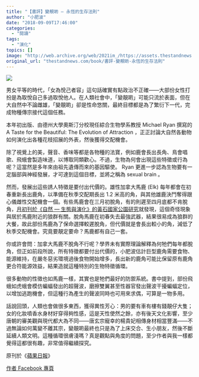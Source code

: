 ```yaml
---
title: "【書評】變靚啲 — 永恆的生存法則"
author: "小肥波"
date: "2018-09-09T17:46:00"
categories:
  - "閱讀"
tags:
  - "演化"
topics: []
image: "http://web.archive.org/web/2021im_/https://assets.thestandnews.com/media/photos/beauty-01_WySeO.png"
original_url: "thestandnews.com/book/書評-變靚啲-永恆的生存法則"
---
```

![](http://web.archive.org/web/2021im_/https://assets.thestandnews.com/media/photos/beauty-01_WySeO.png)

男女平等的時代，「女為悅己者容」這句話確實有點政治不正確——大部份女性打扮是為取悅自己多過取悅他人。在人類社會中，「變靚啲」可能只流於表面，但在大自然中不論雌雄，「變靚啲」卻是性命悠關，最終目標都是為了繁衍下一代，完成物種傳宗接代這個任務。

本年初出版、由德州大學奧斯汀分校現任綜合生物學系教授 Michael Ryan 撰寫的 A Taste for the Beautiful: The Evolution of Attraction ，正正討論大自然各動物如何演化出各種花枝招展的外表，然後獲得交配機會。

除了視覺上的美，聲音、香味等都是各物種的法寶，例如鹿會長出長角、鳥會唱歌、飛蛾會製造味道，以博取同類歡心。不過，生物為何會出現這些特徵或行為呢？這當然是多年來由祖先遺傳而來的基因驅使。 Ryan 更進一步認為生物要有一定腦部與神經發展，才可達到這個目標，並將之稱為 sexual brain 。

然而，發展出這些誘人特徵是要付出代價的。雄性加拿大馬鹿 (Elk) 每年都會在初春重新長出鹿角，以準備在秋季交配期長出 1.2 米高的角，與其他雄鹿決鬥奪得跟心儀雌性交配機會一個。有些馬鹿會在三月初脫角，有的則遲至四月底都不肯脫角，[月初刊於《自然 — 生態與演化》的黃石國家公園研究](http://web.archive.org/web/20211229132534/https://www.nature.com/articles/s41559-018-0657-5)就發現，這個奇怪現象與居於馬鹿附近的狼群有關。脫角馬鹿在初春失去最強武器，結果很易成為狼群的大餐，故此部份馬鹿為了保命選擇較遲脫角，但代價就是會長出較小的角，減低了秋季交配機會。究竟要靚定要命？馬鹿都有自己一套。

你或許會問：加拿大馬鹿不脫角不行呢？學界未有實際理論解釋為何牠們每年都脫角，但正如前段所說，所有特徵都要付出代價的，小肥波估計巨型鹿角需要食物、能源維持，在嚴冬惡劣環境過後食物開始增多，長出新的鹿角可能比保留原有鹿角更合符能源效益，結果造就這種特別的生物特徵循環。

很多動物的性徵也如馬鹿一樣，其實也是牠們最好的防禦系統。書中提到，部份飛蛾如虎蛾會模仿蝙蝠發出的超聲波，磨擦雙翼甚至性器官發出聲波干擾蝙蝠定位，以增加逃跑機會，但這種行為產生的聲波同時也可用來求偶，可算是一物多用。

話說回頭，人類也會做很多東西，獲得異性芳心：男的要有車有樓有錢靚仔大隻；女的化妝噴香水身材好穿得夠性感，這是天性使然之餘，亦有後天文化影響，至少唐朝的審美觀與現代都大為不同——唐玄宗寵幸的楊貴妃相傳身材相當豐滿——不過無論如何萬變不離其宗，變靚啲最終也只是為了上床交合、生小朋友，然後不斷延續人類文明。這種循環很膚淺嗎？真是觀點與角度的問題，至少作者與我一樣都覺得這都很有趣，非常值得繼續探究。

原刊於《[蘋果日報](http://web.archive.org/web/20211229132534/https://hk.finance.appledaily.com/finance/realtime/article/20180908/58659879)》

[作者 Facebook 專頁](http://web.archive.org/web/20211229132534/https://www.facebook.com/siufeiball/)